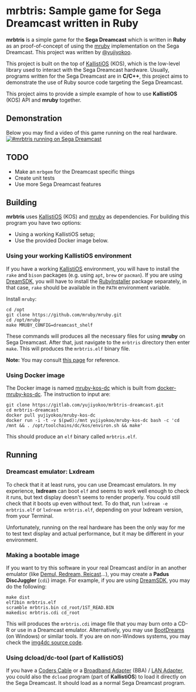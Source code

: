 # mrbtris: Sample game for Sega Dreamcast written in Ruby

**mrbtris** is a simple game for the **Sega Dreamcast** which is written in **Ruby** as an proof-of-concept of using the [mruby](https://mruby.org/) implementation on the Sega Dreamcast. This project was written by [@yujiyokoo](https://github.com/yujiyokoo).

This project is built on the top of [KallistiOS](https://en.wikipedia.org/wiki/KallistiOS) (KOS), which is the low-level library used to interact with the Sega Dreamcast hardware. Usually, programs written for the Sega Dreamcast are in **C/C++**, this project aims to demonstrate the use of Ruby source code targeting the Sega Dreamcast.

This project aims to provide a simple example of how to use **KallistiOS** (KOS) API and **mruby** together.

## Demonstration

Below you may find a video of this game running on the real hardware.
[![#mrbtris running on Sega Dreamcast](https://i.imgur.com/sU9gnJR.png)](https://vimeo.com/335686570)

## TODO

* Make an `mrbgem` for the Dreamcast specific things
* Create unit tests
* Use more Sega Dreamcast features

## Building

**mrbtris** uses [KallistiOS](http://gamedev.allusion.net/softprj/kos/) (KOS) and [mruby](https://mruby.org/) as dependencies. For building this program you have two options: 

* Using a working KallistiOS setup;
* Use the provided Docker image below.

### Using your working KallistiOS environment

If you have a working [KallistiOS](http://gamedev.allusion.net/softprj/kos/) environment, you will have to install the `rake` and `bison` packages (e.g. using `apt`, `brew` or `pacman`). If you are using [DreamSDK](https://dreamsdk.org), you will have to install the [RubyInstaller](https://rubyinstaller.org/) package separately, in that case, `rake` should be available in the `PATH` environment variable.

Install  `mruby`:

	cd /opt
	git clone https://github.com/mruby/mruby.git
	cd /opt/mruby
	make MRUBY_CONFIG=dreamcast_shelf

These commands will produces all the necessary files for using **mruby** on Sega Dreamcast. After that, just navigate to the `mrbtris` directory then enter `make`. This will produces the `mrbtris.elf` binary file.

**Note:** You may consult [this page](https://dreamcast.wiki/Using_Ruby_for_Sega_Dreamcast_development) for reference.

### Using Docker image

The Docker image is named [mruby-kos-dc](https://hub.docker.com/r/yujiyokoo/mruby-kos-dc) which is built from [docker-mruby-kos-dc](https://gitlab.com/yujiyokoo/docker-mruby-kos-dc). The instruction to input are:

	git clone https://gitlab.com/yujiyokoo/mrbtris-dreamcast.git
	cd mrbtris-dreamcast
	docker pull yujiyokoo/mruby-kos-dc
	docker run -i -t -v $(pwd):/mnt yujiyokoo/mruby-kos-dc bash -c 'cd /mnt && . /opt/toolchains/dc/kos/environ.sh && make'

This should produce an `elf` binary called `mrbtris.elf`.

## Running

### Dreamcast emulator: Lxdream

To check that it at least runs, you can use Dreamcast emulators. In my experience, **lxdream** can boot `elf` and seems to work well enough to check it runs, but text display doesn't seems to render properly. You could still check that it boots up even without text. To do that, run `lxdream -e mrbtris.elf` or `lxdream mrbtris.elf`, depending on your lxdream version, from your Terminal.

Unfortunately, running on the real hardware has been the only way for me to test text display and actual performance, but it may be different in your environment.

### Making a bootable image

If you want to try this software in your real Dreamcast and/or in an another emulator (like [Demul, Redream, Reicast](https://dreamcast.wiki/Dreamcast_emulators)...), you may create a **Padus DiscJuggler** (`cdi`) image. For example, if you are using [DreamSDK](https://dreamsdk.org), you may do the following:

	make dist
	elf2bin mrbtris.elf
	scramble mrbtris.bin cd_root/1ST_READ.BIN
	makedisc mrbtris.cdi cd_root

This will produces the `mrbtris.cdi` image file that you may burn onto a CD-R or use in a Dreamcast emulator. Alternatively, you may use [BootDreams](https://dcemulation.org/index.php?title=BootDreams) (on Windows) or similar tools. If you are on non-Windows systems, you may check the [img4dc source code](https://github.com/Kazade/img4dc).

### Using dcload/dc-tool (part of KallistiOS)

If you have a [Coders Cable](https://dreamcast.wiki/Coder%27s_cable) or a [Broadband Adapter](https://dreamcast.wiki/Broadband_adapter) (BBA) / [LAN Adapter](https://dreamcast.wiki/LAN_adapter), you could also the `dcload` program (part of **KallistiOS**) to load it directly on the Sega Dreamcast. It should load as a normal Sega Dreamcast program.

